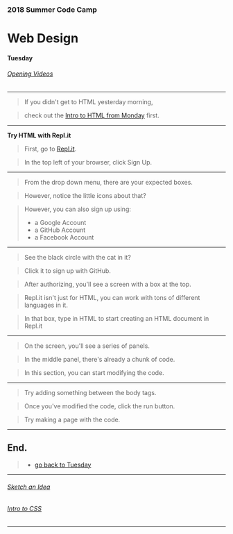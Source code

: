 ### 2018 Summer Code Camp
# Web Design

#### Tuesday

###### [Opening Videos](tuesday-opening-videos.md)

***

> If you didn't get to HTML yesterday morning, 

> check out the [Intro to HTML from Monday](monday-intro-to-html.md) first.

***

**Try HTML with Repl.it** 

> First, go to [Repl.it](https://repl.it).

> In the top left of your browser, click Sign Up.

***

> From the drop down menu, there are your expected boxes.

> However, notice the little icons about that?

> However, you can also sign up using: 
> - a Google Account
> - a GitHub Account
> - a Facebook Account

***

> See the black circle with the cat in it?

> Click it to sign up with GitHub.

> After authorizing, you'll see a screen with a box at the top.

> Repl.it isn't just for HTML, you can work with tons of different languages in it.

> In that box, type in HTML to start creating an HTML document in Repl.it

***

> On the screen, you'll see a series of panels.

> In the middle panel, there's already a chunk of code.

> In this section, you can start modifying the code. 

***

> Try adding something between the body tags.

> Once you've modified the code, click the run button.

> Try making a page with the code.

***

## End.

> - [go back to Tuesday](tuesday.md)

***

###### [Sketch an Idea](tuesday-ideas.md)

###### [Intro to CSS](tuesday-intro-to-css.md)

***
